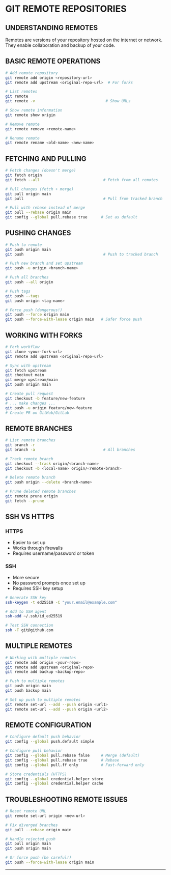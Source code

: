 # GIT REMOTE REPOSITORIES

## UNDERSTANDING REMOTES

Remotes are versions of your repository hosted on the internet or network. They enable collaboration and backup of your code.

## BASIC REMOTE OPERATIONS

```bash
# Add remote repository
git remote add origin <repository-url>
git remote add upstream <original-repo-url>  # For forks

# List remotes
git remote
git remote -v                               # Show URLs

# Show remote information
git remote show origin

# Remove remote
git remote remove <remote-name>

# Rename remote
git remote rename <old-name> <new-name>
```

## FETCHING AND PULLING

```bash
# Fetch changes (doesn't merge)
git fetch origin
git fetch --all                            # Fetch from all remotes

# Pull changes (fetch + merge)
git pull origin main
git pull                                   # Pull from tracked branch

# Pull with rebase instead of merge
git pull --rebase origin main
git config --global pull.rebase true      # Set as default
```

## PUSHING CHANGES

```bash
# Push to remote
git push origin main
git push                                   # Push to tracked branch

# Push new branch and set upstream
git push -u origin <branch-name>

# Push all branches
git push --all origin

# Push tags
git push --tags
git push origin <tag-name>

# Force push (dangerous!)
git push --force origin main
git push --force-with-lease origin main   # Safer force push
```

## WORKING WITH FORKS

```bash
# Fork workflow
git clone <your-fork-url>
git remote add upstream <original-repo-url>

# Sync with upstream
git fetch upstream
git checkout main
git merge upstream/main
git push origin main

# Create pull request
git checkout -b feature/new-feature
# ... make changes ...
git push -u origin feature/new-feature
# Create PR on GitHub/GitLab
```

## REMOTE BRANCHES

```bash
# List remote branches
git branch -r
git branch -a                              # All branches

# Track remote branch
git checkout --track origin/<branch-name>
git checkout -b <local-name> origin/<remote-branch>

# Delete remote branch
git push origin --delete <branch-name>

# Prune deleted remote branches
git remote prune origin
git fetch --prune
```

## SSH VS HTTPS

### HTTPS

- Easier to set up
- Works through firewalls
- Requires username/password or token

### SSH

- More secure
- No password prompts once set up
- Requires SSH key setup

```bash
# Generate SSH key
ssh-keygen -t ed25519 -C "your.email@example.com"

# Add to SSH agent
ssh-add ~/.ssh/id_ed25519

# Test SSH connection
ssh -T git@github.com
```

## MULTIPLE REMOTES

```bash
# Working with multiple remotes
git remote add origin <your-repo>
git remote add upstream <original-repo>
git remote add backup <backup-repo>

# Push to multiple remotes
git push origin main
git push backup main

# Set up push to multiple remotes
git remote set-url --add --push origin <url1>
git remote set-url --add --push origin <url2>
```

## REMOTE CONFIGURATION

```bash
# Configure default push behavior
git config --global push.default simple

# Configure pull behavior
git config --global pull.rebase false     # Merge (default)
git config --global pull.rebase true      # Rebase
git config --global pull.ff only          # Fast-forward only

# Store credentials (HTTPS)
git config --global credential.helper store
git config --global credential.helper cache
```

## TROUBLESHOOTING REMOTE ISSUES

```bash
# Reset remote URL
git remote set-url origin <new-url>

# Fix diverged branches
git pull --rebase origin main

# Handle rejected push
git pull origin main
git push origin main

# Or force push (be careful!)
git push --force-with-lease origin main
```

---
